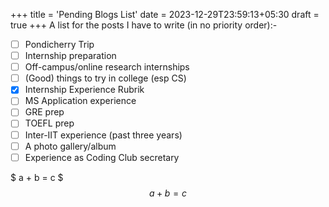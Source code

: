 +++
title = 'Pending Blogs List'
date = 2023-12-29T23:59:13+05:30
draft = true
+++
A list for the posts I have to write (in no priority order):-

- [ ] Pondicherry Trip
- [ ] Internship preparation
- [ ] Off-campus/online research internships
- [ ] (Good) things to try in college (esp CS)
- [X] Internship Experience Rubrik
- [ ] MS Application experience
- [ ] GRE prep
- [ ] TOEFL prep
- [ ] Inter-IIT experience (past three years)
- [ ] A photo gallery/album
- [ ] Experience as Coding Club secretary

$ a + b = c $
$$ a + b = c $$